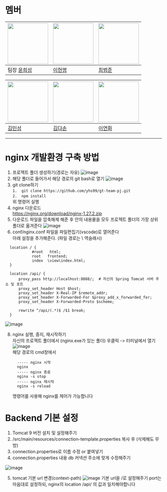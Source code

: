 # 멤버
|<img src="https://avatars.githubusercontent.com/u/45925957?v=4" width="130" height="130">| <img src="https://avatars.githubusercontent.com/u/40009468?v=4" width="130" height="130">|<img src="https://avatars.githubusercontent.com/u/169216626?v=4" width="130" height="130">|
|---|---|---|
|팀장 [윤희성](https://github.com/yhs99) | [이현명](https://github.com/HyunmyoungLee) | [최범준](https://github.com/bumjun12)

|<img src="https://avatars.githubusercontent.com/u/169752511?v=4" width="130" height="130">| <img src="https://avatars.githubusercontent.com/u/19566619?v=4" width="130" height="130">|<img src="https://avatars.githubusercontent.com/u/179418413?v=4" width="130" height="130">
|---|---|---|
| [김민성](https://github.com/minsung12345) | [김다손](https://github.com/kimdason) | [이연화](https://github.com/peachea27) 

----------
# nginx 개발환경 구축 방법
  1. 프로젝트 폴더 생성하기(경로는 자유)
![image](https://github.com/user-attachments/assets/3ca3a3f3-76bb-4296-ad9f-c7b42b44826b)
  2. 해당 폴더로 들어가서 해당 경로의 git bash로 열기
![image](https://github.com/user-attachments/assets/9243ca67-4106-488b-ab88-b0c9e15302a4)
  3. git clone하기<br>
     ```1.  git clone https://github.com/yhs99/gt-team-pj.git ``` <br>
     ```2.  npm install ```<br>
     위 명령어 실행
  5. nginx 다운로드<br>
    https://nginx.org/download/nginx-1.27.2.zip
  6. 다운로드 파일을 압축해제 해준 후 안의 내용물을 모두 프로젝트 폴더의 가장 상위폴더로 옮겨준다
![image](https://github.com/user-attachments/assets/c24f5e03-70ed-4e41-90fc-d0f7bac067e3)
  7. conf/nginx.conf 파일을 파일편집기(vscode)로 열어준다<br>
  아래 설정을 추가해준다. (파일 경로는 \ 역슬래시)
```
  location / {
            #root   html;
            root   frontend;
            index  \view\index.html;
  }

  location /api/ {
      proxy_pass http://localhost:8088/;  # 자신의 Spring Tomcat 서버 주소 및 포트
      proxy_set_header Host $host;
      proxy_set_header X-Real-IP $remote_addr;
      proxy_set_header X-Forwarded-For $proxy_add_x_forwarded_for;
      proxy_set_header X-Forwarded-Proto $scheme;
      
      rewrite ^/api/(.*)$ /$1 break;
  }
```
![image](https://github.com/user-attachments/assets/cf0722c4-b23d-4cc1-a71b-a8c065a6b321)

  8. nginx 실행, 중지, 재시작하기 <br>
     자신의 프로젝트 폴더에서 (nginx.exe가 있는 폴더) 우클릭 -> 터미널에서 열기
     ![image](https://github.com/user-attachments/assets/a978148a-7532-4bb0-a6f2-fb82ff53c0ec)
     <br>
     해당 경로의 cmd창에서
     ```
       ----- nginx 시작
       nginx
       ----- nginx 종료
       nginx -s stop
       ----- nginx 재시작
       nginx -s reload
     ```
     명령어를 사용해 nginx를 제어가 가능합니다

# Backend 기본 설정
1. Tomcat 9 버전 설치 및 설정해주기
2. /src/main/resources/connection-template.properties 복사 후 (삭제해도 무방)
3. connection.properties로 이름 수정 or 붙여넣기
4. connection.properties 내용 db 커넥션 주소에 맞게 수정해주기

![image](https://github.com/user-attachments/assets/5c411e13-0b56-4f95-bbf4-9a33f94fa9b7)

5. tomcat 기본 url 변경(context-path)
![image](https://github.com/user-attachments/assets/5dd07ec9-8aec-4b22-ae80-c4b8f73b9ea6)
기본 url을 /로 설정해주기
port는 마음대로 설정하되, nginx의 location /api/ 의 값과 일치해야합니다
